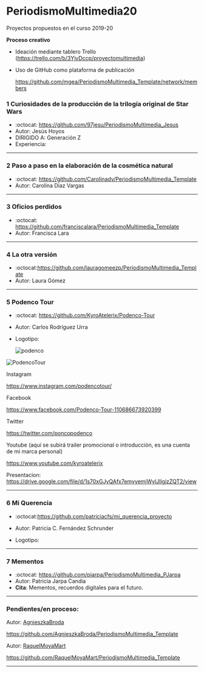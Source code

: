 # PeriodismoMultimedia20

Proyectos propuestos en el curso 2019-20 



**Proceso creativo**

- Ideación mediante tablero Trello (https://trello.com/b/3YjvDccp/proyectomultimedia) 

- Uso de GitHub como plataforma de publicación

  https://github.com/mgea/PeriodismoMultimedia_Template/network/members





### 1 Curiosidades de la producción de la trilogía original de Star Wars


*   :octocat: https://github.com/97jesu/PeriodismoMultimedia_Jesus
*   Autor: Jesús Hoyos
*   DIRIGIDO A: Generación Z
*   Experiencia: 	



---

### 2 Paso a paso en la elaboración de la cosmética natural

* :octocat: https://github.com/Carolinadv/PeriodismoMultimedia_Template
* Autor: Carolina Díaz Vargas



---

### 3 Oficios perdidos

* :octocat: https://github.com/franciscalara/PeriodismoMultimedia_Template
* Autor: Francisca Lara 



---

### 4 La otra versión

* :octocat:https://github.com/lauragomeezp/PeriodismoMultimedia_Template
* Autor: Laura Gómez 



---

### 5 Podenco Tour 

* :octocat: https://github.com/KyroAtelerix/Podenco-Tour
* Autor: Carlos Rodríguez Urra

* Logotipo:

  ![podenco](https://drive.google.com/file/d/1uWYWKameQLuHtwQuTAaTw9ZFfYuNz3s4/view)

![PodencoTour](https://github.com/mgea/PeriodismoMultimedia/blob/master/2020/podencotour_logo.png)


Instagram

https://www.instagram.com/podencotour/

Facebook

https://www.facebook.com/Podenco-Tour-110686673920399

Twitter

https://twitter.com/poncopodenco

Youtube (aquí se subirá trailer promocional o introducción, es una cuenta de mi marca personal)

https://www.youtube.com/kyroatelerix


Presentacion: https://drive.google.com/file/d/1s70xGJyQAfx7emyyemjWylJllgjzZQT2/view

---

### 6 Mi Querencia 

* :octocat:https://github.com/patriciacfs/mi_querencia_proyecto
* Autor: Patricia C. Fernández Schrunder

* Logotipo:



-----

### 7 Mementos

* :octocat: https://github.com/pjarpa/PeriodismoMultimedia_PJarpa
* Autor: Patricia Jarpa Candia
* **Cita**: Mementos, recuerdos digitales para el futuro.




-----


### Pendientes/en proceso: 

Autor: [AgnieszkaBroda](https://github.com/AgnieszkaBroda)

https://github.com/AgnieszkaBroda/PeriodismoMultimedia_Template

Autor: [RaquelMoyaMart](https://github.com/RaquelMoyaMart)

https://github.com/RaquelMoyaMart/PeriodismoMultimedia_Template




---- 
